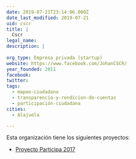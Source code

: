 ```yaml
---
date: 2019-07-21T23:14:06.000Z
date_last_modified: 2019-07-21
uid: cscr
title: |
  Cscr
legal_name: 
description: |
  
org_type: Empresa privada (startup)
website: https://www.facebook.com/JohanCSCR/
year_founded: 2011
facebook: 
twitter: 
tags:
  - mapeo-ciudadano
  - transparencia-y-rendicion-de-cuentas
  - participación-ciudadana
cities: 
  - Alajuela

---
```


Esta organización tiene los siguientes proyectos:

- [Proyecto Participa 2017](/proyectos/proyecto-participa-2017)
